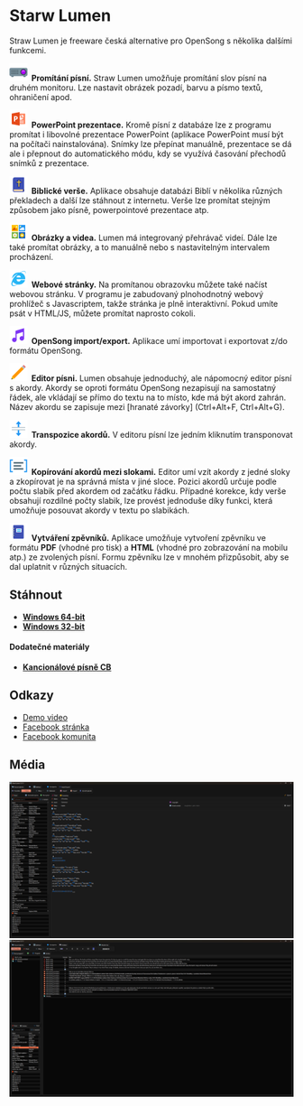 # Starw Lumen
Straw Lumen je freeware česká alternative pro OpenSong s několika dalšími funkcemi.

<img src="web/img/icons8/Video_Projector_32px.png" style="width: auto; margin-right: 0.5em;" />**Promítání písní.** Straw Lumen umožňuje promítání slov písní na druhém monitoru. Lze nastavit obrázek pozadí, barvu a písmo textů, ohraničení apod.

<img src="web/img/icons8/icons8_Microsoft_PowerPoint_32px.png" style="width: auto; margin-right: 0.5em;" />**PowerPoint prezentace.** Kromě písní z databáze lze z programu promítat i libovolné prezentace PowerPoint (aplikace PowerPoint musí být na počítači nainstalována). Snímky lze přepínat manuálně, prezentace se dá ale i přepnout do automatického módu, kdy se využívá časování přechodů snímků z prezentace.

<img src="web/img/icons8/icons8_Holy_Bible_32px.png" style="width: auto; margin-right: 0.5em;" />**Biblické verše.** Aplikace obsahuje databázi Biblí v několika různých překladech a další lze stáhnout z internetu. Verše lze promítat stejným způsobem jako písně, powerpointové prezentace atp.

<img src="web/img/icons8/icons8_Medium_Icons_32px.png" style="width: auto; margin-right: 0.5em;" />**Obrázky a videa.** Lumen má integrovaný přehrávač videí. Dále lze také promítat obrázky, a to manuálně nebo s nastavitelným intervalem procházení.

<img src="web/img/icons8/icons8_Internet_Explorer_32px.png" style="width: auto; margin-right: 0.5em;" />**Webové stránky.** Na promítanou obrazovku můžete také načíst webovou stránku. V programu je zabudovaný plnohodnotný webový prohlížeč s Javascriptem, takže stránka je plně interaktivní. Pokud umíte psát v HTML/JS, můžete promítat naprosto cokoli.

<img src="web/img/icons8/icons8_OpenSong_32px.png" style="width: auto; margin-right: 0.5em;" />**OpenSong import/export.** Aplikace umí importovat i exportovat z/do formátu OpenSong.

<img src="web/img/icons8/icons8_Edit_32px.png" style="width: auto; margin-right: 0.5em;" />**Editor písni.** Lumen obsahuje jednoduchý, ale nápomocný editor písní s akordy. Akordy se oproti formátu OpenSong nezapisují na samostatný řádek, ale vkládají se přímo do textu na to místo, kde má být akord zahrán. Název akordu se zapisuje mezi [hranaté závorky] (Ctrl+Alt+F, Ctrl+Alt+G).

<img src="web/img/icons8/icons8_Split_Vertical_32px.png" style="width: auto; margin-right: 0.5em;" />**Transpozice akordů.** V editoru písní lze jedním kliknutím transponovat akordy.

<img src="web/img/icons8/icons8_Term_32px.png" style="width: auto; margin-right: 0.5em;" />**Kopírování akordů mezi slokami.** Editor umí vzít akordy z jedné sloky a zkopírovat je na správná místa v jiné sloce. Pozici akordů určuje podle počtu slabik před akordem od začátku řádku. Případné korekce, kdy verše obsahují rozdílné počty slabik, lze provést jednoduše díky funkci, která umožňuje posouvat akordy v textu po slabikách.

<img src="web/img/icons8/icons8_Moleskine_32px.png" style="width: auto; margin-right: 0.5em;" />**Vytváření zpěvníků.** Aplikace umožňuje vytvoření zpěvníku ve formátu **PDF** (vhodné pro tisk) a **HTML** (vhodné pro zobrazování na mobilu atp.) ze zvolených písní. Formu zpěvníku lze v mnohém přizpůsobit, aby se dal uplatnit v různých situacích.

## Stáhnout
* [**Windows 64-bit**](https://api2.danol.cz/?action=downloadSoftware&product=lumen&platform=win_x86_64)
* [**Windows 32-bit**](https://api2.danol.cz/?action=downloadSoftware&product=lumen&platform=win_x86)

#### Dodatečné materiály
* [**Kancionálové písně CB**](kancionalCB.strawLumen)

## Odkazy
* [Demo video](https://www.youtube.com/embed/QR0BEUmtWZk?origin=http://straw-solutions.cz)
* [Facebook stránka](https://www.facebook.com/Straw-Lumen-2006377716122441)
* [Facebook komunita](https://www.facebook.com/groups/1944200419221897)

## Média
![Screenshot 1](web/img/sshot1.png)
![Screenshot 2](web/img/sshot2.png)